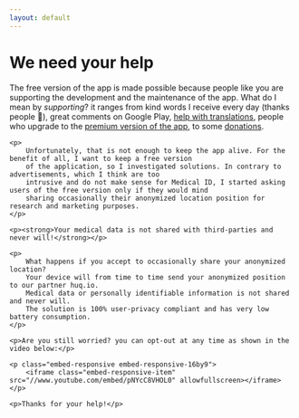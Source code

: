 ```yaml
---
layout: default
---
```

<h1>We need your help</h1>

<div class="row justify-content-center">
  <div class="col-lg-9">
    <p>
        The free version of the app is made possible because people like you are supporting the development and the 
        maintenance of the app. What do I mean by <em>supporting</em>? it ranges from kind words I receive 
        every day (thanks people 💖), great comments on Google Play,
         <a href="https://www.transifex.com/medicalid/medicalid/" title="Help translating Medical ID" alt="Help translating Medical ID">help with translations</a>, people who upgrade to 
         the <a href="https://play.google.com/store/apps/details?id=app.medicalid" title="Get Medical ID - Premium version">premium version of the app</a>, to some <a href="https://www.paypal.me/lpellegr" title="Make a donation to support Medical ID" alt="Make a donation to support Medical ID">donations</a>. 
    </p>
    
    <p>
        Unfortunately, that is not enough to keep the app alive. For the benefit of all, I want to keep a free version 
        of the application, so I investigated solutions. In contrary to advertisements, which I think are too 
        intrusive and do not make sense for Medical ID, I started asking users of the free version only if they would mind 
        sharing occasionally their anonymized location position for research and marketing purposes. 
    </p>
    
    <p><strong>Your medical data is not shared with third-parties and never will!</strong></p>
    
    <p>
        What happens if you accept to occasionally share your anonymized location? 
        Your device will from time to time send your anonymized position to our partner huq.io.
        Medical data or personally identifiable information is not shared and never will.
        The solution is 100% user-privacy compliant and has very low battery consumption.
    </p>
    
    <p>Are you still worried? you can opt-out at any time as shown in the video below:</p>
    
    <p class="embed-responsive embed-responsive-16by9">
        <iframe class="embed-responsive-item" src="//www.youtube.com/embed/pNYcC8VHOL0" allowfullscreen></iframe>    
    </p>
    
    <p>Thanks for your help!</p>
  </div>
</div>
